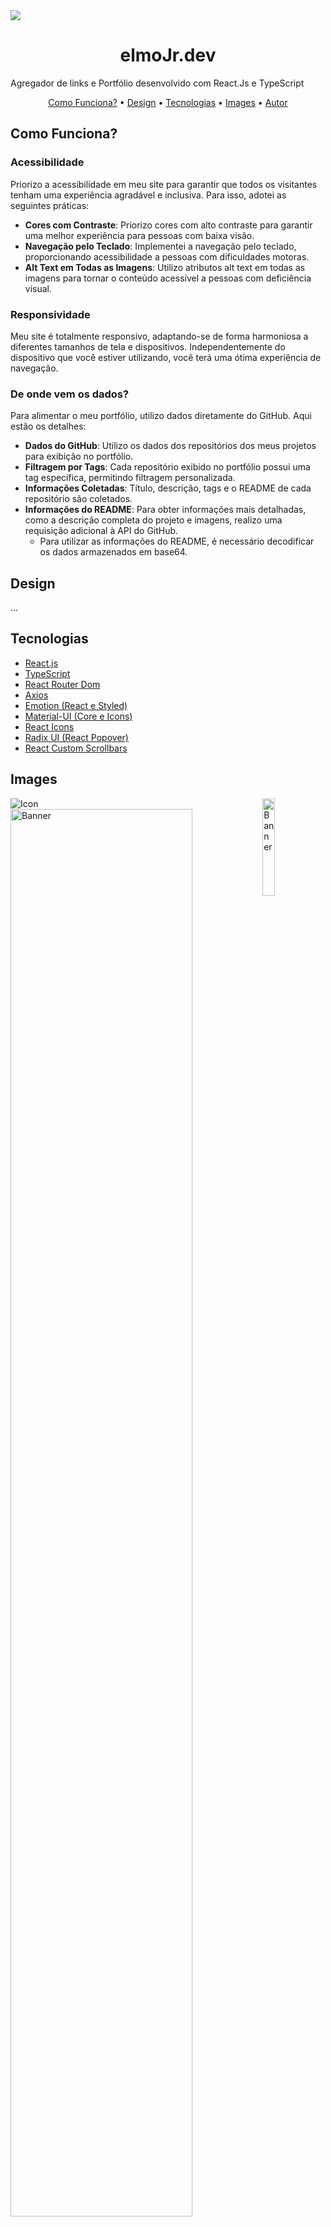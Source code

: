 <img src="https://i.ibb.co/8NCrkQw/header.jpg">

<h1 align="center"> elmoJr.dev </h1>

<p>
  Agregador de links e Portfólio desenvolvido com React.Js e TypeScript
</p>

<p align="center">
   <a href="#funcionalidades">Como Funciona?</a> •
   <a href="#design">Design</a> •
   <a href="#tecnologias">Tecnologias</a> •
   <a href="#images">Images</a> •
   <a href="#autor">Autor</a> 
</p>

<h2 id="funcionalidades" >Como Funciona?</h2>

### **Acessibilidade**

Priorizo a acessibilidade em meu site para garantir que todos os visitantes tenham uma experiência agradável e inclusiva. Para isso, adotei as seguintes práticas:
- **Cores com Contraste**: Priorizo cores com alto contraste para garantir uma melhor experiência para pessoas com baixa visão.
- **Navegação pelo Teclado**: Implementei a navegação pelo teclado, proporcionando acessibilidade a pessoas com dificuldades motoras.
- **Alt Text em Todas as Imagens**: Utilizo atributos alt text em todas as imagens para tornar o conteúdo acessível a pessoas com deficiência visual.

### **Responsividade**

Meu site é totalmente responsivo, adaptando-se de forma harmoniosa a diferentes tamanhos de tela e dispositivos. Independentemente do dispositivo que você estiver utilizando, você terá uma ótima experiência de navegação.

### **De onde vem os dados?**

Para alimentar o meu portfólio, utilizo dados diretamente do GitHub. Aqui estão os detalhes:
- **Dados do GitHub**: Utilizo os dados dos repositórios dos meus projetos para exibição no portfólio.
- **Filtragem por Tags**: Cada repositório exibido no portfólio possui uma tag específica, permitindo filtragem personalizada.
- **Informações Coletadas**: Título, descrição, tags e o README de cada repositório são coletados.
- **Informações do README**: Para obter informações mais detalhadas, como a descrição completa do projeto e imagens, realizo uma requisição adicional à API do GitHub.
    - Para utilizar as   informações do README, é necessário decodificar os dados armazenados em base64.

<h2 id="design" >Design</h2>
  ...

<h2 id="tecnologias" >Tecnologias</h2>

  - [React.js](https://pt-br.reactjs.org/)
  - [TypeScript](https://www.typescriptlang.org/)
  - [React Router Dom](https://reactrouter.com/en/main)
  - [Axios](https://axios-http.com/ptbr/docs/intro)
  - [Emotion (React e Styled)](https://emotion.sh/docs/introduction)
  - [Material-UI (Core e Icons)](https://mui.com/material-ui/)
  - [React Icons](https://react-icons.github.io/react-icons/)
  - [Radix UI (React Popover)](https://www.radix-ui.com/)
  - [React Custom Scrollbars](https://github.com/malte-wessel/react-custom-scrollbars)
    
<h2 id="images" >Images</h2>

  <img id="icon"  alt="Icon" src="https://i.ibb.co/vwK5vMP/JR-logo.jpg">

  <img width="20%" align="right" id="banner" alt="Banner" src="https://i.ibb.co/vs7MWSy/print-pagelinks-mobile.jpg" >
  <img width="76%" id="" alt="Banner" src="https://i.ibb.co/sQbkBGh/print-pagelinks-web.png">

  <img width="100%" id="" alt="Banner" src="https://i.ibb.co/HfYL6dLh/elmojr-dev-mock.png">
    
  <img width="20%" align="right" src="https://i.ibb.co/4NdH0F2/print-portfolio-mobile.jpg"/>
  <img width="76%" src="https://i.ibb.co/nR52vDv/print-portfolio-web.png"/>

<h2 id="autor" >Autor</h2>

Developed with 💛 by [elmojr](https://elmojr.tech)
